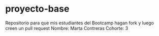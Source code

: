 # proyecto-base
Repositorio para que mis estudiantes del Bootcamp hagan fork y luego creen un pull request
Nombre: Marta Contreras
Cohorte: 3
